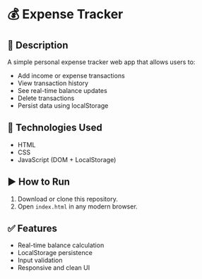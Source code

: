 # 💰 Expense Tracker

## 📌 Description
A simple personal expense tracker web app that allows users to:
- Add income or expense transactions
- View transaction history
- See real-time balance updates
- Delete transactions
- Persist data using localStorage

## 🔧 Technologies Used
- HTML
- CSS
- JavaScript (DOM + LocalStorage)

## ▶️ How to Run
1. Download or clone this repository.
2. Open `index.html` in any modern browser.

## ✅ Features
- Real-time balance calculation
- LocalStorage persistence
- Input validation
- Responsive and clean UI
